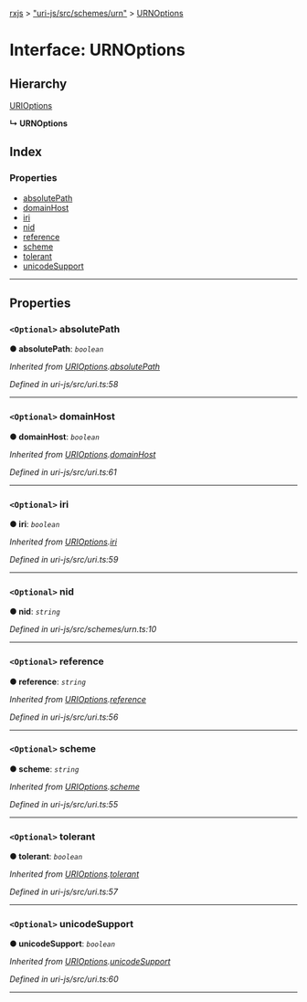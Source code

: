 [rxjs](../README.md) > ["uri-js/src/schemes/urn"](../modules/_uri_js_src_schemes_urn_.md) > [URNOptions](../interfaces/_uri_js_src_schemes_urn_.urnoptions.md)

# Interface: URNOptions

## Hierarchy

 [URIOptions](_uri_js_src_uri_.urioptions.md)

**↳ URNOptions**

## Index

### Properties

* [absolutePath](_uri_js_src_schemes_urn_.urnoptions.md#absolutepath)
* [domainHost](_uri_js_src_schemes_urn_.urnoptions.md#domainhost)
* [iri](_uri_js_src_schemes_urn_.urnoptions.md#iri)
* [nid](_uri_js_src_schemes_urn_.urnoptions.md#nid)
* [reference](_uri_js_src_schemes_urn_.urnoptions.md#reference)
* [scheme](_uri_js_src_schemes_urn_.urnoptions.md#scheme)
* [tolerant](_uri_js_src_schemes_urn_.urnoptions.md#tolerant)
* [unicodeSupport](_uri_js_src_schemes_urn_.urnoptions.md#unicodesupport)

---

## Properties

<a id="absolutepath"></a>

### `<Optional>` absolutePath

**● absolutePath**: *`boolean`*

*Inherited from [URIOptions](_uri_js_src_uri_.urioptions.md).[absolutePath](_uri_js_src_uri_.urioptions.md#absolutepath)*

*Defined in uri-js/src/uri.ts:58*

___
<a id="domainhost"></a>

### `<Optional>` domainHost

**● domainHost**: *`boolean`*

*Inherited from [URIOptions](_uri_js_src_uri_.urioptions.md).[domainHost](_uri_js_src_uri_.urioptions.md#domainhost)*

*Defined in uri-js/src/uri.ts:61*

___
<a id="iri"></a>

### `<Optional>` iri

**● iri**: *`boolean`*

*Inherited from [URIOptions](_uri_js_src_uri_.urioptions.md).[iri](_uri_js_src_uri_.urioptions.md#iri)*

*Defined in uri-js/src/uri.ts:59*

___
<a id="nid"></a>

### `<Optional>` nid

**● nid**: *`string`*

*Defined in uri-js/src/schemes/urn.ts:10*

___
<a id="reference"></a>

### `<Optional>` reference

**● reference**: *`string`*

*Inherited from [URIOptions](_uri_js_src_uri_.urioptions.md).[reference](_uri_js_src_uri_.urioptions.md#reference)*

*Defined in uri-js/src/uri.ts:56*

___
<a id="scheme"></a>

### `<Optional>` scheme

**● scheme**: *`string`*

*Inherited from [URIOptions](_uri_js_src_uri_.urioptions.md).[scheme](_uri_js_src_uri_.urioptions.md#scheme)*

*Defined in uri-js/src/uri.ts:55*

___
<a id="tolerant"></a>

### `<Optional>` tolerant

**● tolerant**: *`boolean`*

*Inherited from [URIOptions](_uri_js_src_uri_.urioptions.md).[tolerant](_uri_js_src_uri_.urioptions.md#tolerant)*

*Defined in uri-js/src/uri.ts:57*

___
<a id="unicodesupport"></a>

### `<Optional>` unicodeSupport

**● unicodeSupport**: *`boolean`*

*Inherited from [URIOptions](_uri_js_src_uri_.urioptions.md).[unicodeSupport](_uri_js_src_uri_.urioptions.md#unicodesupport)*

*Defined in uri-js/src/uri.ts:60*

___

